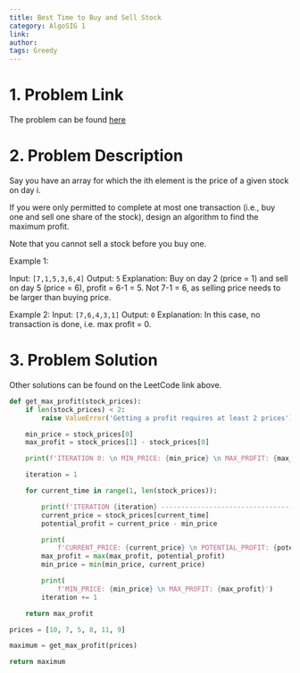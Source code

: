 ```yaml
---
title: Best Time to Buy and Sell Stock
category: AlgoSIG 1
link:
author:
tags: Greedy
---
```


# 1. Problem Link

The problem can be found [here](https://leetcode.com/problems/best-time-to-buy-and-sell-stock/)


# 2. Problem Description

Say you have an array for which the ith element is the price of a given stock on day i.

If you were only permitted to complete at most one transaction (i.e., buy one and sell one share of the stock), design an algorithm to find the maximum profit.

Note that you cannot sell a stock before you buy one.

Example 1:

Input: `[7,1,5,3,6,4]`
Output: `5`
Explanation: Buy on day 2 (price = 1) and sell on day 5 (price = 6), profit = 6-1 = 5.
             Not 7-1 = 6, as selling price needs to be larger than buying price.

Example 2:
Input: `[7,6,4,3,1]`
Output: `0`
Explanation: In this case, no transaction is done, i.e. max profit = 0.


# 3. Problem Solution


Other solutions can be found on the LeetCode link above.

```python
def get_max_profit(stock_prices):
    if len(stock_prices) < 2:
        raise ValueError('Getting a profit requires at least 2 prices')

    min_price = stock_prices[0]
    max_profit = stock_prices[1] - stock_prices[0]

    print(f'ITERATION 0: \n MIN_PRICE: {min_price} \n MAX_PROFIT: {max_profit}')

    iteration = 1

    for current_time in range(1, len(stock_prices)):

        print(f'ITERATION {iteration} -------------------------------------------')
        current_price = stock_prices[current_time]
        potential_profit = current_price - min_price

        print(
            f'CURRENT_PRICE: {current_price} \n POTENTIAL_PROFIT: {potential_profit}')
        max_profit = max(max_profit, potential_profit)
        min_price = min(min_price, current_price)

        print(
            f'MIN_PRICE: {min_price} \n MAX_PROFIT: {max_profit}')
        iteration += 1

    return max_profit

prices = [10, 7, 5, 8, 11, 9]

maximum = get_max_profit(prices)

return maximum
```

